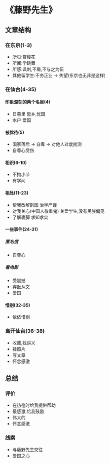 # 《藤野先生》

## 文章结构

### 在东京(1-3)
- 所见:赏樱花
- 所闻:学跳舞
- 所感:讽刺,不屑,不与之为伍
- 其他留学生:不务正业 $\to$ 失望(东京也无非是这样)

### 在仙台(4-35)
#### 印象深刻的两个名目(4)
- 日暮里 思乡,忧国
- 水户 爱国
#### 被优待(5)
- 国家落后 $\to$ 自卑 $\to$ 对他人过度揣测
- 自尊心受伤
#### 相识(6-10)
- 不拘小节 
- 有学问
#### 相处(11-23)

- 帮我改解剖图 治学严谨
- 对我关心(中国人敬重鬼) 关爱学生,没有民族偏见
- 了解裹脚 求知求实

#### 一些事件(24-31)
##### 匿名信
- 自尊心

##### 看电影
- 受震撼
- 弃医从文
- 爱国

#### 惜别(32-35)
- 依依惜别

### 离开仙台(36-38)
- 收藏,找讲义
- 挂照片
- 写文章
- 怀念感激

## 总结

### 评价
- 在彷徨时给我提供帮助
- 最感激,给我鼓励
- 伟大的
- 怀念感激

### 线索
- 与藤野先生交往
- 爱国之心